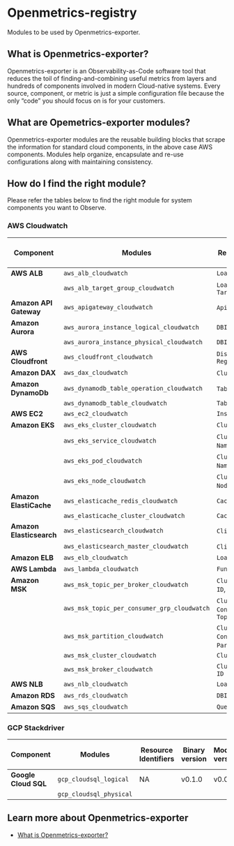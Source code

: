 # Openmetrics-registry
Modules to be used by Openmetrics-exporter.

## What is Openmetrics-exporter?
Openmetrics-exporter is an Observability-as-Code software tool that reduces the toil of finding-and-combining useful metrics from layers and hundreds of components involved in modern Cloud-native systems. Every source, component, or metric is just a simple configuration file because the only “code” you should focus on is for your customers.

## What are Opemetrics-exporter modules?
Openmetrics-exporter modules are the reusable building blocks that scrape the information for standard cloud components, in the above case AWS components. Modules help organize, encapsulate and re-use configurations along with maintaining consistency. 

## How do I find the right module?
Please refer the tables below to find the right module for system components you want to Observe. 

### AWS Cloudwatch

| **Component** | **Modules**                               | **Resource Identifiers**                               | **Binary version** | **Module version** | **Latst Module URI**                                                                                                                | **Changelog**                                                                                       |
|---------------|-------------------------------------------|--------------------------------------------------------|--------------------|--------------------|------------------------------------------------------------------------------------------------------------------------------------|-----------------------------------------------------------------------------------------------------|
| **AWS ALB**           | `aws_alb_cloudwatch`                        | `LoadBalancer`                                           | v0.1.0             | v0.0.1             | [Download](https://github.com/last9/openmetrics-registry/releases/download/v0.0.1/aws_cloudwatch_alb_alb_v0.0.1.hcl)                           | [Changelog](https://github.com/last9/openmetrics-registry/blob/master/aws/cloudwatch/alb/CHANGELOG.md)           |
|               | `aws_alb_target_group_cloudwatch`           | `LoadBalancer`, `TargetGroup`                              |                    |                    |                                                                                                                                    |                                                                                                     |
| **Amazon API Gateway**  | `aws_apigateway_cloudwatch`                 | `ApiName`, `Stage`                                         | v0.1.0             | v0.0.1             | [Download](https://github.com/last9/openmetrics-registry/releases/download/v0.0.1/aws_cloudwatch_apigateway_apigateway_v0.0.1.hcl)             | [Changelog](https://github.com/last9/openmetrics-registry/blob/master/aws/cloudwatch/apigateway/CHANGELOG.md)    |
| **Amazon Aurora**        | `aws_aurora_instance_logical_cloudwatch `   | `DBInstanceIdentifier`                                   | v0.1.0             | v0.0.1             | [Download](https://github.com/last9/openmetrics-registry/releases/download/v0.0.1/aws_instance_logical_cloudwatch_aurora_aurora_v0.0.1.hcl)    | [Changelog](https://github.com/last9/openmetrics-registry/blob/master/aws/cloudwatch/aurora/CHANGELOG.md)        |
|               | `aws_aurora_instance_physical_cloudwatch`   | `DBInstanceIdentifier`                                   |                    |                    |                                                                                                                                    |                                                                                                     |
| **AWS Cloudfront**    | `aws_cloudfront_cloudwatch`                 | `DistributionId`, `Region`                             | v0.1.0             | v0.0.1             | [Download](https://github.com/last9/openmetrics-registry/releases/download/v0.0.1/aws_cloudwatch_cloudfront_cloudfront_v0.0.1.hcl)             | [Changelog](https://github.com/last9/openmetrics-registry/blob/master/aws/cloudwatch/cloudfront/CHANGELOG.md)    |
| **Amazon DAX**           | `aws_dax_cloudwatch`                        | `ClusterId`, `NodeId`                                      | v0.1.0             | v0.0.1             | [Download](https://github.com/last9/openmetrics-registry/releases/download/v0.0.1/aws_cloudwatch_dax_dax_v0.0.1.hcl)                           | [Changelog](https://github.com/last9/openmetrics-registry/blob/master/aws/cloudwatch/dax/CHANGELOG.md)           |
| **Amazon DynamoDb**      | `aws_dynamodb_table_operation_cloudwatch`   | `TableName`, `Operation`                                   | v0.1.0             | v0.0.1             | [Download](https://github.com/last9/openmetrics-registry/releases/download/v0.0.1/aws_cloudwatch_dynamodb_dynamodb_v0.0.1.hcl) | [Changelog](https://github.com/last9/openmetrics-registry/blob/master/aws/cloudwatch/dynamodb/CHANGELOG.md)      |
|               | `aws_dynamodb_table_cloudwatch`             | `TableName`                                              |                    |                    |                                                                                                                                    |                                                                                                     |
| **AWS EC2**           | `aws_ec2_cloudwatch`                        | `InstanceId`                                             | v0.1.0             | v0.0.1             | [Download](https://github.com/last9/openmetrics-registry/releases/download/v0.0.1/aws_cloudwatch_ec2_ec2_v0.0.1.hcl)                           | [Changelog](https://github.com/last9/openmetrics-registry/blob/master/aws/cloudwatch/ec2/CHANGELOG.md)           |
| **Amazon EKS**           | `aws_eks_cluster_cloudwatch`                | `ClusterName`                                            | v0.1.0             | v0.0.1             | [Download](https://github.com/last9/openmetrics-registry/releases/download/v0.0.1/aws_cloudwatch_eks_eks_v0.0.1.hcl)                   | [Changelog](https://github.com/last9/openmetrics-registry/blob/master/aws/cloudwatch/eks/CHANGELOG.md)           |
|               | `aws_eks_service_cloudwatch`                | `ClusterName`, `Namespace`, `Service`                        |                    |                    |                                                                                                                                    |                                                                                                     |
|               | `aws_eks_pod_cloudwatch`                    | `ClusterName`, `Namespace`, `PodName`                        |                    |                    |                                                                                                                                    |                                                                                                     |
|               | `aws_eks_node_cloudwatch `                  | `ClusterName`, `NodeName`, `InstanceId`                     |                    |                    |                                                                                                                                    |                                                                                                     |
| **Amazon ElastiCache** | `aws_elasticache_redis_cloudwatch`          | `CacheClusterId`                                         | v0.1.0             | v0.0.1             | [Download](https://github.com/last9/openmetrics-registry/releases/download/v0.0.1/aws_cloudwatch_elasticache_elasticache_v0.0.1.hcl)     | [Changelog](https://github.com/last9/openmetrics-registry/blob/master/aws/cloudwatch/elasticache/CHANGELOG.md)   |
|               | `aws_elasticache_cluster_cloudwatch`        | `CacheClusterId`                                         |                    |                    |                                                                                                                                    |                                                                                                     |
| **Amazon Elasticsearch** | `aws_elasticsearch_cloudwatch`              | `ClientId`, `DomainName`                               | v0.1.0             | v0.0.1             |[Download](https://github.com/last9/openmetrics-registry/releases/download/v0.0.1/aws_cloudwatch_elasticsearch_elasticsearch_v0.0.1.hcl)       | [Changelog](https://github.com/last9/openmetrics-registry/blob/master/aws/cloudwatch/elasticsearch/CHANGELOG.md) |
|               | `aws_elasticsearch_master_cloudwatch`       | `ClientId`, `DomainName`                              |                    |                    |                                                                                                                                    |                                                                                                     |
| **Amazon ELB**           | `aws_elb_cloudwatch`                        | `LoadBalancerName`                                       | v0.1.0             | v0.0.1             | [Download](https://github.com/last9/openmetrics-registry/releases/download/v0.0.1/aws_cloudwatch_elb_elb_v0.0.1.hcl)                           | [Changelog](https://github.com/last9/openmetrics-registry/blob/master/aws/cloudwatch/elb/CHANGELOG.md)           |
| **AWS Lambda**        | `aws_lambda_cloudwatch`                     | `FunctionName`                                           | v0.1.0             | v0.0.1             | [Download](https://github.com/last9/openmetrics-registry/releases/download/v0.0.1/aws_cloudwatch_lambda_lambda_v0.0.1.hcl)                     | [Changelog](https://github.com/last9/openmetrics-registry/blob/master/aws/cloudwatch/lambda/CHANGELOG.md)        |
| **Amazon MSK**           | `aws_msk_topic_per_broker_cloudwatch`       | `Cluster Name`, `Broker ID`, `Topic`                  | v0.1.0             | v0.0.1             | [Download](https://github.com/last9/openmetrics-registry/releases/download/v0.0.1/aws_cloudwatch_msk_msk_v0.0.1.hcl)          | [Changelog](https://github.com/last9/openmetrics-registry/blob/master/aws/cloudwatch/msk/CHANGELOG.md)           |
|               | `aws_msk_topic_per_consumer_grp_cloudwatch` | `Cluster Name`, `Consumer Group`, `Topic`              |                    |                    |                                                                                                                                    |                                                                                                     |
|               | `aws_msk_partition_cloudwatch`              | `Cluster Name`, `Consumer Group`, `Partition`, `Topic` |                    |                    |                                                                                                                                    |                                                                                                     |
|               | `aws_msk_cluster_cloudwatch`                | `Cluster Name`                                         |                    |                    |                                                                                                                                    |                                                                                                     |
|               | `aws_msk_broker_cloudwatch`                 | `Cluster Name`, `Broker ID`                            |                    |                    |                                                                                                                                    |                                                                                                     |
| **AWS NLB**           | `aws_nlb_cloudwatch`                        | `LoadBalancer`                                           | v0.1.0             | v0.0.1             | [Download](https://github.com/last9/openmetrics-registry/releases/download/v0.0.1/aws_cloudwatch_nlb_nlb_v0.0.1.hcl)                           | [Changelog](https://github.com/last9/openmetrics-registry/blob/master/aws/cloudwatch/nlb/CHANGELOG.md)           |
| **Amazon RDS**           | `aws_rds_cloudwatch`                        | `DBInstanceIdentifier`                                   | v0.1.0             | v0.0.1             | [Download](https://github.com/last9/openmetrics-registry/releases/download/v0.0.1/aws_cloudwatch_rds_rds_v0.0.1.hcl)                         | [Changelog](https://github.com/last9/openmetrics-registry/blob/master/aws/cloudwatch/rds/CHANGELOG.md)           |
| **Amazon SQS**           | `aws_sqs_cloudwatch`                        | `QueueName`                                              | v0.1.0             | v0.0.1             | [Download](https://github.com/last9/openmetrics-registry/releases/download/v0.0.1/aws_cloudwatch_sqs_sqs_v0.0.1.hcl)                           | [Changelog](https://github.com/last9/openmetrics-registry/blob/master/aws/cloudwatch/sqs/CHANGELOG.md)           |


### GCP Stackdriver

| **Component**    | **Modules**           | **Resource Identifiers** | **Binary version** | **Module version** | **Latest Module URI**                                                                            | **Changelog**                                                              |
|------------------|-----------------------|--------------------------|--------------------|--------------------|------------------------------------------------------------------------------------------------|----------------------------------------------------------------------------|
| **Google Cloud SQL** | `gcp_cloudsql_logical`  | NA                       | v0.1.0             | v0.0.1             | [Download](https://github.com/last9/openmetrics-registry/releases/download/v0.0.1/gcp_cloudsql_v0.0.1.hcl) | [Changelog](https://github.com/last9/openmetrics-registry/blob/master/gcp/CHANGELOG.md) |
|                  | `gcp_cloudsql_physical` |


## Learn more about Openmetrics-exporter
- [What is Openmetrics-exporter?](https://last9.notion.site/openmetrics-exporter-06e2b2f0ae404968b4238c32257acc0c)


